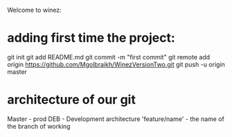 Welcome to winez:

# adding first time the project:

git init
git add README.md
git commit -m "first commit"
git remote add origin https://github.com/Mgolbraikh/WinezVersionTwo.git
git push -u origin master


# architecture of our git 
Master - prod
DEB - Development architecture
'feature/name' - the name of the branch of working